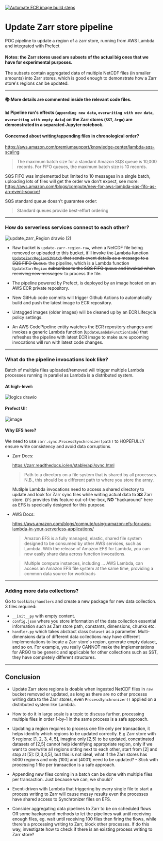 [![Automate ECR image build steps](https://github.com/vietnguyengit/update_zarr_region/actions/workflows/ecr-build.yml/badge.svg)](https://github.com/vietnguyengit/update_zarr_region/actions/workflows/ecr-build.yml)

# Update Zarr store pipeline
POC pipeline to update a region of a zarr store, running from AWS Lambda and integrated with Prefect

#### Notes: the Zarr stores used are subsets of the actual big ones that we have for experimental purposes.

The subsets contain aggregated data of multiple NetCDF files (in smaller amounts) into Zarr stores, which is good enough to demonstrate how a Zarr store's regions can be updated.

---

#### :books: More details are commented inside the relevant code files.

#### :bar_chart: Pipeline run's effects (`appending new data`, `overwriting with new data`, `overwriting with empty data`) on the Zarr stores (`SST`, `Argo`) are demonstrated in a separated Jupyter notebook.

#### Concerned about writing/appending files in chronological order?

https://aws.amazon.com/premiumsupport/knowledge-center/lambda-sqs-scaling

> The maximum batch size for a standard Amazon SQS queue is 10,000 records. For FIFO queues, the maximum batch size is 10 records.

SQS FIFO was implemented but limited to 10 messages in a single batch, uploading lots of files will get the order we don't expect, see more: https://aws.amazon.com/blogs/compute/new-for-aws-lambda-sqs-fifo-as-an-event-source/

SQS standard queue doesn't guarantee order:

> Standard queues provide best-effort ordering

---

### How do serverless services connect to each other?

![update_zarr_Region drawio (2)](https://user-images.githubusercontent.com/26201635/198423280-f34d2838-f0db-4ab1-a43c-8565b6f2b96e.png)

- Raw bucket is `update-zarr-region-raw`, when a NetCDF file being removed or uploaded to this bucket, it'll invoke ~~the Lambda function `UpdateZarrRegionS3Watch` that sends event details as a message to a SQS FIFO Queue.~~ the pipeline, which is a Lambda function `UpdateZarrRegion` ~~subscribes to the SQS FIFO queue and invoked when receiving new messages.~~ to process the file.

- The pipeline powered by Prefect, is deployed by an image hosted on an AWS ECR private repository.

- New GitHub code commits will trigger Github Actions to automatically build and push the latest image to ECR repository.

- Untagged images (older images) will be cleaned up by an ECR Lifecycle policy settings.

- An AWS CodePipeline entity watches the ECR repository changes and invokes a generic Lambda function (`UpdateLambdaFunctionCode`) that refreshes the pipeline with latest ECR image to make sure upcoming invocations will run with latest code changes.

---

### What do the pipeline invocations look like?

Batch of multiple files uploaded/removed will trigger multiple Lambda processes running in parallel as Lambda is a distributed system.

#### At high-level:

![logics drawio](https://user-images.githubusercontent.com/26201635/198423340-31db0cbc-37ad-469e-9fb4-405563ddcf05.png)

#### Prefect UI:

![image](https://user-images.githubusercontent.com/26201635/198177692-c8daff39-94e3-4834-ab1f-d45f30449e19.png)

#### Why EFS here?

We need to use `zarr.sync.ProcessSynchronizer(path)` to HOPEFULLY ensure write consistency and avoid data corruptions.

* Zarr Docs:

  https://zarr.readthedocs.io/en/stable/api/sync.html

  > Path to a directory on a file system that is shared by all processes. N.B., this should be a different path to where you store the array.

  Mutilple Lambda invocations need to access a shared directory to update and look for Zarr sync files while writing actual data to **S3** Zarr store. `EFS` provides this feature out-of-the-box, **NO** "hackaround" here as EFS is specically designed for this purpose.

* AWS Docs:

  https://aws.amazon.com/blogs/compute/using-amazon-efs-for-aws-lambda-in-your-serverless-applications/

  > Amazon EFS is a fully managed, elastic, shared file system designed to be consumed by other AWS services, such as Lambda. With the release of Amazon EFS for Lambda, you can now easily share data across function invocations.

  > Multiple compute instances, including ... AWS Lambda, can access an Amazon EFS file system at the same time, providing a common data source for workloads

---

### Adding more data collections?

Go to `toolkits/handlers` and create a new package for new data collection. 3 files required:

- `__init__py` with empty content.
- `config.json` where you store information of the data collection essential information such as Zarr store path, constants, dimensions, chunks etc.
- `handler.py` which takes abstract class `Dataset` as a parameter. Multi-dimensions data of different data collections may have different implementations to locate a Zarr store's region, generate empty dataset, and so on. For example, you really CANNOT make the implementations for ARGO to be generic and applicable for other collections such as SST, they have completely different structures.

---

 ## Conclusion
 
- Update Zarr store regions is doable when ingested NetCDF files in `raw` bucket removed or updated, as long as there are no other processs writing data to the Zarr stores, even `ProcessSynchronizer()` applied on a distributed system like Lambda. 

- How to do it in large scale is a topic to discuss further, processing multiple files in order 1-by-1 in the same process is a safe approach.

- Updating a region requires to process one file only per transaction, it helps identify which regions to be updated correctly. E.g Zarr store with 5 regions: [1, 2, 3, 4, 5], imagine only [2,5] to be updated, concatinated datasets of [2,5] cannot help identifying appropriate region, only if we want to overwrite all regions sitting next to each other, start from [2] and stop at [5]: [2,3,4,5], but this is not ideal, what if the Zarr stores has 5000 regions and only [100] and [4001] need to be updated? - Stick with processing 1 file per transaction is a safe approach.

- Appending new files coming in a batch can be done with multiple files per transaction. Just because we can, we should?

- Event-driven with Lambda that triggering by every single file to start a process writing to Zarr will cause messy results even the processes have shared access to Synchronizer files on EFS. 

- Consider aggregating data pipelines to Zarr to be on scheduled flows OR some hackaround methods to let the pipelines wait until receiving enough files, eg. wait until receiving 100 files then firing the flows, while there's a processing writing to Zarr, block other processes. If do this way, investigate how to check if there is an existing process writing to Zarr store?
